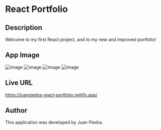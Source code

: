 # React Portfolio

## Description
Welcome to my first React project, and to my new and improved portfolio! 

## App Image
![image](https://github.com/juan-piedra/React-Portfolio/assets/127042069/e7f92c73-a06c-4943-bcf2-11fb408aeb01)
![image](https://github.com/juan-piedra/React-Portfolio/assets/127042069/dd49c4f1-ab2b-4357-b97e-8e9855606e6a)
![image](https://github.com/juan-piedra/React-Portfolio/assets/127042069/b8950a77-6816-4ffb-b941-b8b176fffbdf)
![image](https://github.com/juan-piedra/React-Portfolio/assets/127042069/bd7b5f48-8396-4553-865a-5d0737aed1fe)

## Live URL
https://juanpiedra-react-portfolio.netlify.app/

## Author
This application was developed by Juan Piedra.
